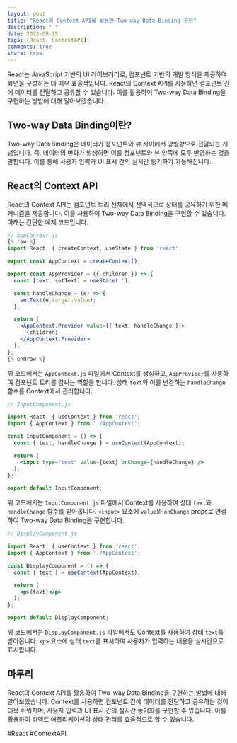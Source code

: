 ```yaml
---
layout: post
title: "React의 Context API를 활용한 Two-way Data Binding 구현"
description: " "
date: 2023-09-15
tags: [React, ContextAPI]
comments: true
share: true
---
```


React는 JavaScript 기반의 UI 라이브러리로, 컴포넌트 기반의 개발 방식을 제공하여 화면을 구성하는 데 매우 효율적입니다. React의 Context API를 사용하면 컴포넌트 간에 데이터를 전달하고 공유할 수 있습니다. 이를 활용하여 Two-way Data Binding을 구현하는 방법에 대해 알아보겠습니다.

## Two-way Data Binding이란?

Two-way Data Binding은 데이터가 컴포넌트와 뷰 사이에서 양방향으로 전달되는 개념입니다. 즉, 데이터의 변화가 발생하면 이를 컴포넌트와 뷰 양쪽에 모두 반영하는 것을 말합니다. 이를 통해 사용자 입력과 UI 표시 간의 실시간 동기화가 가능해집니다.

## React의 Context API

React의 Context API는 컴포넌트 트리 전체에서 전역적으로 상태를 공유하기 위한 메커니즘을 제공합니다. 이를 사용하여 Two-way Data Binding을 구현할 수 있습니다. 아래는 간단한 예제 코드입니다.

```jsx
// AppContext.js
{% raw %}
import React, { createContext, useState } from 'react';

export const AppContext = createContext();

export const AppProvider = ({ children }) => {
  const [text, setText] = useState('');

  const handleChange = (e) => {
    setText(e.target.value);
  };

  return (
    <AppContext.Provider value={{ text, handleChange }}>
      {children}
    </AppContext.Provider>
  );
};
{% endraw %}
```

위 코드에서는 `AppContext.js` 파일에서 Context를 생성하고, `AppProvider`를 사용하여 컴포넌트 트리를 감싸는 역할을 합니다. 상태 `text`와 이를 변경하는 `handleChange` 함수를 Context에서 관리합니다.

```jsx
// InputComponent.js

import React, { useContext } from 'react';
import { AppContext } from './AppContext';

const InputComponent = () => {
  const { text, handleChange } = useContext(AppContext);

  return (
    <input type="text" value={text} onChange={handleChange} />
  );
};

export default InputComponent;
```

위 코드에서는 `InputComponent.js` 파일에서 Context를 사용하여 상태 `text`와 `handleChange` 함수를 받아옵니다. `<input>` 요소에 `value`와 `onChange` props로 연결하여 Two-way Data Binding을 구현합니다.

```jsx
// DisplayComponent.js

import React, { useContext } from 'react';
import { AppContext } from './AppContext';

const DisplayComponent = () => {
  const { text } = useContext(AppContext);

  return (
    <p>{text}</p>
  );
};

export default DisplayComponent;
```

위 코드에서는 `DisplayComponent.js` 파일에서도 Context를 사용하여 상태 `text`를 받아옵니다. `<p>` 요소에 상태 `text`를 표시하여 사용자가 입력하는 내용을 실시간으로 표시합니다.

## 마무리

React의 Context API를 활용하여 Two-way Data Binding을 구현하는 방법에 대해 알아보았습니다. Context를 사용하면 컴포넌트 간에 데이터를 전달하고 공유하는 것이 더욱 쉬워지며, 사용자 입력과 UI 표시 간의 실시간 동기화를 구현할 수 있습니다. 이를 활용하여 리액트 애플리케이션의 상태 관리를 효율적으로 할 수 있습니다.

#React #ContextAPI